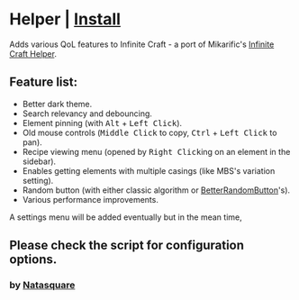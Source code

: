 # Helper | [Install](https://raw.githubusercontent.com/InfiniteCraftCommunity/userscripts/master/userscripts/natasquare/helper/index.user.js)

Adds various QoL features to Infinite Craft - a port of Mikarific's [Infinite Craft Helper](https://github.com/Mikarific/InfiniteCraftHelper).

## Feature list:
- Better dark theme.
- Search relevancy and debouncing.
- Element pinning (with <kbd>Alt</kbd> + <kbd>Left Click</kbd>).
- Old mouse controls (<kbd>Middle Click</kbd> to copy, <kbd>Ctrl</kbd> + <kbd>Left Click</kbd> to pan).
- Recipe viewing menu (opened by <kbd>Right Click</kbd>ing on an element in the sidebar).
- Enables getting elements with multiple casings (like MBS's variation setting).
- Random button (with either classic algorithm or [BetterRandomButton](https://github.com/InfiniteCraftCommunity/userscripts/tree/master/legacy/BetterRandomButton)'s).
- Various performance improvements.

A settings menu will be added eventually but in the mean time,
## Please check the script for configuration options.

### by [Natasquare](https://github.com/Natasquare)
